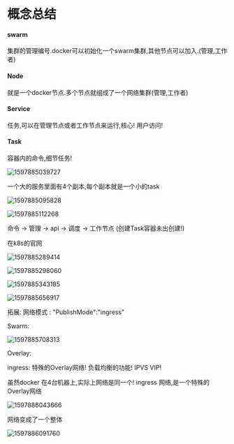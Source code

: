 
# 概念总结
#### swarm

集群的管理编号.docker可以初始化一个swarm集群,其他节点可以加入.(管理,工作者)

#### Node

就是一个docker节点.多个节点就组成了一个网络集群(管理,工作者)

#### Service

任务,可以在管理节点或者工作节点来运行,核心! 用户访问! 

#### Task

容器内的命令,细节任务! 

![1597885039727](12_docker_Swarm%E6%A6%82%E5%BF%B5%E6%8B%93%E5%B1%95%E5%AD%A6%E4%B9%A0.assets/1597885039727.png)



一个大的服务里面有4个副本,每个副本就是一个小的task

![1597885095828](12_docker_Swarm%E6%A6%82%E5%BF%B5%E6%8B%93%E5%B1%95%E5%AD%A6%E4%B9%A0.assets/1597885095828.png)



![1597885112268](12_docker_Swarm%E6%A6%82%E5%BF%B5%E6%8B%93%E5%B1%95%E5%AD%A6%E4%B9%A0.assets/1597885112268.png)

命令 -> 管理 -> api -> 调度 -> 工作节点 (创建Task容器未出创建!)

在k8s的官网

![1597885289414](12_docker_Swarm%E6%A6%82%E5%BF%B5%E6%8B%93%E5%B1%95%E5%AD%A6%E4%B9%A0.assets/1597885289414.png)

![1597885298060](12_docker_Swarm%E6%A6%82%E5%BF%B5%E6%8B%93%E5%B1%95%E5%AD%A6%E4%B9%A0.assets/1597885298060.png)

![1597885343185](12_docker_Swarm%E6%A6%82%E5%BF%B5%E6%8B%93%E5%B1%95%E5%AD%A6%E4%B9%A0.assets/1597885343185.png)

![1597885656917](12_docker_Swarm%E6%A6%82%E5%BF%B5%E6%8B%93%E5%B1%95%E5%AD%A6%E4%B9%A0.assets/1597885656917.png)

拓展: 网络模式 : "PublishMode":"ingress"

Swarm:

![1597885708313](12_docker_Swarm%E6%A6%82%E5%BF%B5%E6%8B%93%E5%B1%95%E5%AD%A6%E4%B9%A0.assets/1597885708313.png)



Overlay:

ingress: 特殊的Overlay网络! 负载均衡的功能! IPVS VIP!

虽然docker 在4台机器上,实际上网络是同一个! ingress 网络,是一个特殊的Overlay网络

![1597886043666](12_docker_Swarm%E6%A6%82%E5%BF%B5%E6%8B%93%E5%B1%95%E5%AD%A6%E4%B9%A0.assets/1597886043666.png)



网络变成了一个整体

![1597886091760](12_docker_Swarm%E6%A6%82%E5%BF%B5%E6%8B%93%E5%B1%95%E5%AD%A6%E4%B9%A0.assets/1597886091760.png)

